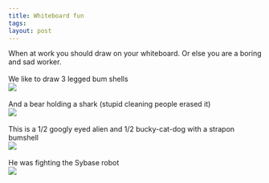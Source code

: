 ```yaml
---
title: Whiteboard fun
tags: 
layout: post
---
```

When at work you should draw on your whiteboard.  Or else you are a boring and sad worker. <br /><br />We like to draw 3 legged bum shells<br /><img src="http://fuzzymonk.com/photos/blog/image/595/whiteboard01.jpg" /><br /><br />And a bear holding a shark (stupid cleaning people erased it)<br /><img src="http://fuzzymonk.com/photos/blog/image/595/whiteboard02.jpg" /><br /><br />This is a 1/2 googly eyed alien and 1/2 bucky-cat-dog with a strapon bumshell<br /><img src="http://fuzzymonk.com/photos/blog/image/595/whiteboard03.jpg" /><br /><br />He was fighting the Sybase robot<br /><img src="http://fuzzymonk.com/photos/blog/image/595/whiteboard04.jpg" />
